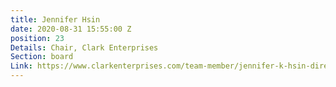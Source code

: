 ```yaml
---
title: Jennifer Hsin
date: 2020-08-31 15:55:00 Z
position: 23
Details: Chair, Clark Enterprises
Section: board
Link: https://www.clarkenterprises.com/team-member/jennifer-k-hsin-director-chief-financial-officer/
---
```


